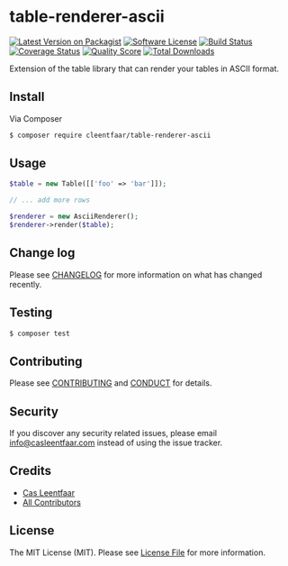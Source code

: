 # table-renderer-ascii

[![Latest Version on Packagist][ico-version]][link-packagist]
[![Software License][ico-license]](LICENSE.md)
[![Build Status][ico-travis]][link-travis]
[![Coverage Status][ico-scrutinizer]][link-scrutinizer]
[![Quality Score][ico-code-quality]][link-code-quality]
[![Total Downloads][ico-downloads]][link-downloads]

Extension of the table library that can render your tables in ASCII format.

## Install

Via Composer

``` bash
$ composer require cleentfaar/table-renderer-ascii
```

## Usage

``` php
$table = new Table([['foo' => 'bar']]);

// ... add more rows

$renderer = new AsciiRenderer();
$renderer->render($table);
```

## Change log

Please see [CHANGELOG](CHANGELOG.md) for more information on what has changed recently.

## Testing

``` bash
$ composer test
```

## Contributing

Please see [CONTRIBUTING](CONTRIBUTING.md) and [CONDUCT](CONDUCT.md) for details.

## Security

If you discover any security related issues, please email info@casleentfaar.com instead of using the issue tracker.

## Credits

- [Cas Leentfaar][link-author]
- [All Contributors][link-contributors]

## License

The MIT License (MIT). Please see [License File](LICENSE.md) for more information.

[ico-version]: https://img.shields.io/packagist/v/cleentfaar/table-renderer-ascii.svg?style=flat-square
[ico-license]: https://img.shields.io/badge/license-MIT-brightgreen.svg?style=flat-square
[ico-travis]: https://img.shields.io/travis/cleentfaar/table-renderer-ascii/master.svg?style=flat-square
[ico-scrutinizer]: https://img.shields.io/scrutinizer/coverage/g/cleentfaar/table-renderer-ascii.svg?style=flat-square
[ico-code-quality]: https://img.shields.io/scrutinizer/g/cleentfaar/table-renderer-ascii.svg?style=flat-square
[ico-downloads]: https://img.shields.io/packagist/dt/cleentfaar/table-renderer-ascii.svg?style=flat-square

[link-packagist]: https://packagist.org/packages/cleentfaar/table-renderer-ascii
[link-travis]: https://travis-ci.org/cleentfaar/table-renderer-ascii
[link-scrutinizer]: https://scrutinizer-ci.com/g/cleentfaar/table-renderer-ascii/code-structure
[link-code-quality]: https://scrutinizer-ci.com/g/cleentfaar/table-renderer-ascii
[link-downloads]: https://packagist.org/packages/cleentfaar/table-renderer-ascii
[link-author]: https://github.com/cleentfaar
[link-contributors]: ../../contributors
